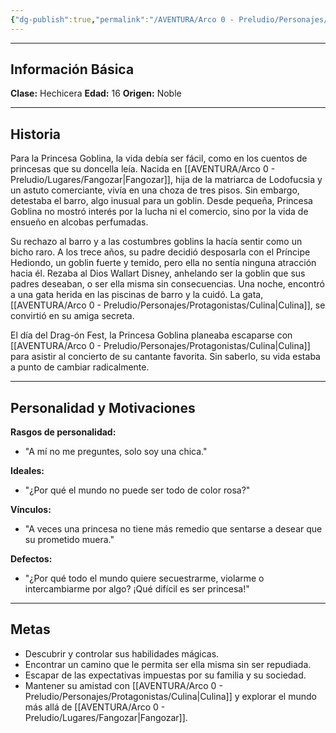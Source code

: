 ```yaml
---
{"dg-publish":true,"permalink":"/AVENTURA/Arco 0 - Preludio/Personajes/Protagonistas/Princesa Goblina/","tags":["protagonistas"],"noteIcon":""}
---
```


***
## Información Básica
**Clase:** Hechicera 
**Edad:** 16 
**Origen:** Noble

***
## Historia
Para la Princesa Goblina, la vida debía ser fácil, como en los cuentos de princesas que su doncella leía. Nacida en [[AVENTURA/Arco 0 - Preludio/Lugares/Fangozar\|Fangozar]], hija de la matriarca de Lodofucsia y un astuto comerciante, vivía en una choza de tres pisos. Sin embargo, detestaba el barro, algo inusual para un goblin. Desde pequeña, Princesa Goblina no mostró interés por la lucha ni el comercio, sino por la vida de ensueño en alcobas perfumadas.

Su rechazo al barro y a las costumbres goblins la hacía sentir como un bicho raro. A los trece años, su padre decidió desposarla con el Príncipe Hediondo, un goblin fuerte y temido, pero ella no sentía ninguna atracción hacia él. Rezaba al Dios Wallart Disney, anhelando ser la goblin que sus padres deseaban, o ser ella misma sin consecuencias. Una noche, encontró a una gata herida en las piscinas de barro y la cuidó. La gata, [[AVENTURA/Arco 0 - Preludio/Personajes/Protagonistas/Culina\|Culina]], se convirtió en su amiga secreta.

El día del Drag-ón Fest, la Princesa Goblina planeaba escaparse con [[AVENTURA/Arco 0 - Preludio/Personajes/Protagonistas/Culina\|Culina]] para asistir al concierto de su cantante favorita. Sin saberlo, su vida estaba a punto de cambiar radicalmente.

***
## Personalidad y Motivaciones

**Rasgos de personalidad:**
- "A mí no me preguntes, solo soy una chica."

**Ideales:**
- "¿Por qué el mundo no puede ser todo de color rosa?"

**Vínculos:**
- "A veces una princesa no tiene más remedio que sentarse a desear que su prometido muera."

**Defectos:**
- "¿Por qué todo el mundo quiere secuestrarme, violarme o intercambiarme por algo? ¡Qué difícil es ser princesa!"

***
## Metas
- Descubrir y controlar sus habilidades mágicas.
- Encontrar un camino que le permita ser ella misma sin ser repudiada.
- Escapar de las expectativas impuestas por su familia y su sociedad.
- Mantener su amistad con [[AVENTURA/Arco 0 - Preludio/Personajes/Protagonistas/Culina\|Culina]] y explorar el mundo más allá de [[AVENTURA/Arco 0 - Preludio/Lugares/Fangozar\|Fangozar]].

